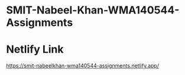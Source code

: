 # SMIT-Nabeel-Khan-WMA140544-Assignments

# Netlify Link
https://smit-nabeelkhan-wma140544-assignments.netlify.app/
